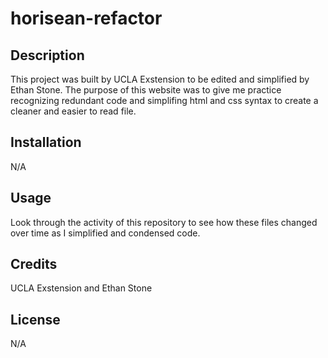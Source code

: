 # horisean-refactor

## Description
This project was built by UCLA Exstension to be edited and simplified by Ethan Stone. The purpose of this website was to give me practice recognizing redundant code and simplifing html and css syntax to create a cleaner and easier to read file.

## Installation
N/A

## Usage
Look through the activity of this repository to see how these files changed over time as I simplified and condensed code.

## Credits
UCLA Exstension and Ethan Stone

## License
N/A